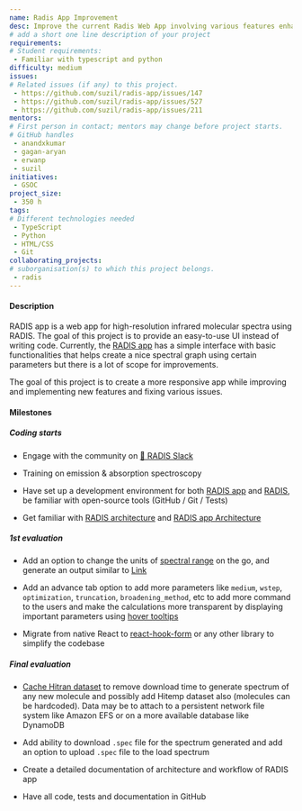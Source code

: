 ```yaml
---
name: Radis App Improvement
desc: Improve the current Radis Web App involving various features enhancement and bugs fixes
# add a short one line description of your project
requirements:
# Student requirements:
 - Familiar with typescript and python
difficulty: medium
issues:
# Related issues (if any) to this project.
 - https://github.com/suzil/radis-app/issues/147
 - https://github.com/suzil/radis-app/issues/527
 - https://github.com/suzil/radis-app/issues/211
mentors:
# First person in contact; mentors may change before project starts.
# GitHub handles
 - anandxkumar
 - gagan-aryan
 - erwanp
 - suzil
initiatives:
 - GSOC
project_size:
 - 350 h
tags:
# Different technologies needed
 - TypeScript
 - Python
 - HTML/CSS
 - Git
collaborating_projects:
# suborganisation(s) to which this project belongs.
 - radis
---
```



#### Description

RADIS app is a web app for high-resolution infrared molecular spectra using RADIS. The goal of this project is to provide an easy-to-use UI instead of writing code. Currently, the [RADIS app](https://www.radis.app/) has a simple interface with basic functionalities that helps create a nice spectral graph using certain parameters but there is a lot of scope for improvements. 

The goal of this project is to create a more responsive app while improving and implementing new features and fixing various issues. 


#### Milestones


##### Coding starts

* Engage with the community on [💬 RADIS Slack](https://github.com/radis/slack-invite)

* Training on emission & absorption spectroscopy

* Have set up a development environment for both [RADIS app](https://github.com/suzil/radis-app) and [RADIS](https://github.com/radis/radis), be familiar with open-source tools (GitHub / Git / Tests)

* Get familiar with [RADIS architecture](https://radis.readthedocs.io/en/latest/dev/developer.html#architecture) and [RADIS app Architecture](https://github.com/suzil/radis-app#architecture) 

##### 1st evaluation

* Add an option to change the units of [spectral range](https://github.com/suzil/radis-app/issues/147) on the go, and generate an output similar to [Link](https://github.com/suzil/radis-app/issues/147#issuecomment-1072872386)

* Add an advance tab option to add more parameters like `medium`, `wstep`, `optimization`, `truncation`, `broadening_method`, etc to add more command to the users and make the calculations more transparent by displaying important parameters using [hover tooltips](https://github.com/suzil/radis-app/issues/184)

* Migrate from native React to [react-hook-form](https://github.com/suzil/radis-app/issues/347) or any other library to simplify the codebase


##### Final evaluation

* [Cache Hitran dataset](https://github.com/suzil/radis-app/issues/527) to remove download time to generate spectrum of any new molecule and possibly add Hitemp dataset also (molecules can be hardcoded). Data may be to attach to a persistent network file system like Amazon EFS or on a more available database like DynamoDB

* Add ability to download `.spec` file for the spectrum generated and add an option to upload `.spec` file to the load spectrum

* Create a detailed documentation of architecture and workflow of RADIS app

* Have all code, tests and documentation in GitHub
